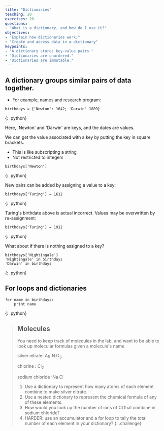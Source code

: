 ```yaml
---
title: "Dictionaries"
teaching: 20
exercises: 20
questions:
- "What is a dictionary, and how do I use it?"
objectives:
- "Explain how dictionaries work."
- "Create and access data in a dictionary"
keypoints:
- "A dictionary stores key-value pairs."
- "Dictionaries are unordered."
- "Dictionaries are immutable."
---
```


## A dictionary groups similar pairs of data together.

* For example, names and research program:

~~~
birthdays = {'Newton': 1642; 'Darwin' 1809}

~~~
{: .python}

Here, 'Newton' and 'Darwin' are keys, and the dates are values.

We can get the value associated with a key by putting the key in square brackets.
* This is like subscripting a string
* Not restricted to integers

~~~
birthdays['Newton']
~~~
{: .python}

New pairs can be added by assigning a value to a key:

~~~
birthdays['Turing'] = 1612
~~~
{: .python}

Turing's birthdate above is actual incorrect. Values may be overwritten by re-assignment:

~~~
birthdays['Turing'] = 1912
~~~
{: .python}

What about if there is nothing assigned to a key?

~~~
birthdays['Nightingale']
'Nightingale' in birthdays
'Darwin' in birthdays
~~~
{: .python}


## For loops and dictionaries

~~~
for name in birthdays:
    print name
~~~
{: .python}

> ## Molecules
> You need to keep track of molecules in the lab, and want to be
> able to look up molecular formulas given a molecule's name. 
>
> silver nitrate: Ag.N.O<sub>3</sub>
>
> chlorine : Cl<sub>2</sub>
>
> sodium chloride :Na.Cl
>
>1. Use a dictionary to represent how many atoms of each element combine to make silver nitrate.
>2. Use a nested dictionary to represent the chemical formula of any of these elements.
>3. How would you look up the number of ions of Cl that combine in sodium chloride?
>4. HARDER: use an accumulator and a for loop to tally the total number of each element in your dictionary?
{: .challenge}

